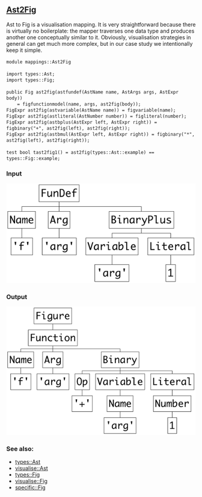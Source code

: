 ## [Ast2Fig](https://github.com/grammarware/bx-parsing/blob/master/src/mappings/Ast2Fig.rsc)

Ast to Fig is a visualisation mapping. It is very straightforward because there is virtually no
boilerplate: the mapper traverses one data type and produces another one conceptually similar to it.
Obviously, visualisation strategies in general can get much more complex, but in our case study we
intentionally keep it simple.

```
module mappings::Ast2Fig

import types::Ast;
import types::Fig;

public Fig ast2fig(astfundef(AstName name, AstArgs args, AstExpr body))
    = figfunctionmodel(name, args, ast2fig(body));
FigExpr ast2fig(astvariable(AstName name)) = figvariable(name);
FigExpr ast2fig(astliteral(AstNumber number)) = figliteral(number);
FigExpr ast2fig(astbplus(AstExpr left, AstExpr right)) = figbinary("+", ast2fig(left), ast2fig(right));
FigExpr ast2fig(astbmul(AstExpr left, AstExpr right)) = figbinary("*", ast2fig(left), ast2fig(right));

test bool tast2fig1() = ast2fig(types::Ast::example) == types::Fig::example; 
```

### Input

![Input](https://github.com/grammarware/bx-parsing/raw/master/img/Ast.png)

### Output

![Output](https://github.com/grammarware/bx-parsing/raw/master/img/Fig.png)

### See also:
* [types::Ast](https://github.com/grammarware/bx-parsing/blob/master/src/types/Ast.rsc)
* [visualise::Ast](https://github.com/grammarware/bx-parsing/blob/master/src/visualise/Ast.rsc)
* [types::Fig](https://github.com/grammarware/bx-parsing/blob/master/src/types/Fig.rsc)
* [visualise::Fig](https://github.com/grammarware/bx-parsing/blob/master/src/visualise/Fig.rsc)
* [specific::Fig](https://github.com/grammarware/bx-parsing/blob/master/src/specific/Fig.rsc)
